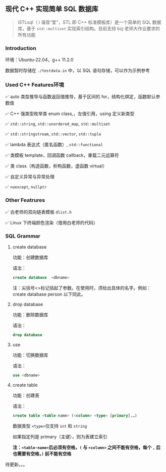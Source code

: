 ## 现代 C++ 实现简单 SQL 数据库

> iSTLsql（ i 谐音“爱”，STL 即 C++ 标准模板库）是一个简单的 SQL 数据库，基于 `std::multiset` 实现索引结构。目前支持 bzj 老师大作业要求的所有功能

### Introduction

环境：Ubuntu-22.04，g++ 11.2.0

数据暂时存储在 `./testdata.in` 中，以 SQL 语句存储，可以作为示例参考

### Used C++ Features环境

✅ auto 类型推导与函数返回值推导，基于区间的 for，结构化绑定，函数默认参数值

✅ C++ 强类型枚举类 enum class,，左值引用，using 定义新类型

✅ `std::string`, `std::unordered_map`, `std::multiset`

✅ `std::stringstream`, `std::vector`, `std::tuple`

✅ lambda 表达式（匿名函数）, `std::functional`

✅ 类模板 template，回调函数 callback，重载二元运算符

✅ 类 class（构造函数，析构函数，虚函数 virtual）

✅ 自定义异常与异常处理

✅ `noexcept`, `nullptr`

### Other Featrures

✅ 白老师的双向链表模板 `dlist.h`

✅ Linux 下终端颜色渲染（借用白老师的代码）

### SQL Grammar

1. create database 

   功能：创建数据库 

   语法： 

   ```sql
   create database  <dbname>
   ```

   注：尖括号<>标记括起了参数。在使用时，须给出具体的名字。例如： create database person 以下同此。

2. drop database

   功能：删除数据库 

   语法： 

   ```sql
   drop database
   ```

3. use

   功能：切换数据库 

   语法：

   ```sql
   use <dbname>
   ```

4. create table

   功能：创建表

   语法：

   ```sql
   create table <table-name> (<column> <type> [primary],…)
   ```

   数据类型 `<type>`仅支持 `int` 和 `string`

   如果指定列是 primary（主键），则为表建立索引

   **注：`<table-name>`后必须有空格，`(` 与 `<column>` 之间不能有空格，每个 `,` 后也需要有空格，`)` 前不能有空格**

待更新。。。